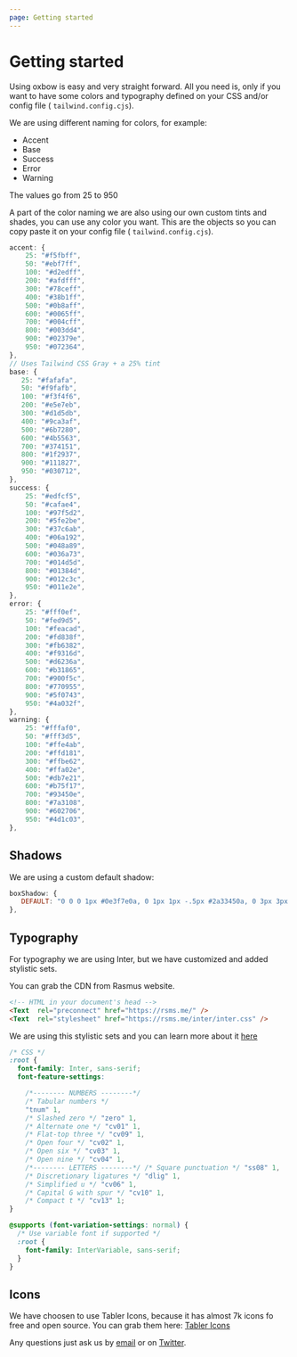 ```yaml
---
page: Getting started
---
```


# Getting started

Using oxbow is easy and very straight forward.
All you need is, only if you want to have some colors and typography defined on your CSS and/or config file ( `tailwind.config.cjs`).

We are using different naming for colors, for example:

- Accent
- Base
- Success
- Error
- Warning

The values go from 25 to 950

A part of the color naming we are also using our own custom tints and shades, you can use any color you want.
This are the objects so you can copy paste it on your config file ( `tailwind.config.cjs`).

```js
accent: {
    25: "#f5fbff",
    50: "#ebf7ff",
    100: "#d2edff",
    200: "#afdfff",
    300: "#78ceff",
    400: "#38b1ff",
    500: "#0b8aff",
    600: "#0065ff",
    700: "#004cff",
    800: "#003dd4",
    900: "#02379e",
    950: "#072364",
},
// Uses Tailwind CSS Gray + a 25% tint
base: {
   25: "#fafafa",
   50: "#f9fafb",
   100: "#f3f4f6",
   200: "#e5e7eb",
   300: "#d1d5db",
   400: "#9ca3af",
   500: "#6b7280",
   600: "#4b5563",
   700: "#374151",
   800: "#1f2937",
   900: "#111827",
   950: "#030712",
},
success: {
    25: "#edfcf5",
    50: "#cafae4",
    100: "#97f5d2",
    200: "#5fe2be",
    300: "#37c6ab",
    400: "#06a192",
    500: "#048a89",
    600: "#036a73",
    700: "#014d5d",
    800: "#01384d",
    900: "#012c3c",
    950: "#011e2e",
},
error: {
    25: "#fff0ef",
    50: "#fed9d5",
    100: "#feacad",
    200: "#fd838f",
    300: "#fb6382",
    400: "#f9316d",
    500: "#d6236a",
    600: "#b31865",
    700: "#900f5c",
    800: "#770955",
    900: "#5f0743",
    950: "#4a032f",
},
warning: {
    25: "#fffaf0",
    50: "#fff3d5",
    100: "#ffe4ab",
    200: "#ffd181",
    300: "#ffbe62",
    400: "#ffa02e",
    500: "#db7e21",
    600: "#b75f17",
    700: "#93450e",
    800: "#7a3108",
    900: "#602706",
    950: "#4d1c03",
},
```

## Shadows

We are using a custom default shadow:
```js
boxShadow: {
   DEFAULT: "0 0 0 1px #0e3f7e0a, 0 1px 1px -.5px #2a33450a, 0 3px 3px -1.5px #2a33460a, 0 6px 6px -3px #2a33460a, 0 12px 12px -6px #0e3f7e0a, 0 24px 24px -12px #0e3f7e0a;",
},
```

## Typography

For typography we are using Inter, but we have customized and added stylistic sets.

You can grab the CDN from Rasmus website.

```html
<!-- HTML in your document's head -->
<Text  rel="preconnect" href="https://rsms.me/" />
<Text  rel="stylesheet" href="https://rsms.me/inter/inter.css" />
```

We are using this stylistic sets and you can learn more about it [here](https://rsms.me/inter/)

```css
/* CSS */
:root {
  font-family: Inter, sans-serif;
  font-feature-settings:

    /*-------- NUMBERS --------*/
    /* Tabular numbers */
    "tnum" 1,
    /* Slashed zero */ "zero" 1,
    /* Alternate one */ "cv01" 1,
    /* Flat-top three */ "cv09" 1,
    /* Open four */ "cv02" 1,
    /* Open six */ "cv03" 1,
    /* Open nine */ "cv04" 1,
    /*-------- LETTERS --------*/ /* Square punctuation */ "ss08" 1,
    /* Discretionary ligatures */ "dlig" 1,
    /* Simplified u */ "cv06" 1,
    /* Capital G with spur */ "cv10" 1,
    /* Compact t */ "cv13" 1;
}

@supports (font-variation-settings: normal) {
  /* Use variable font if supported */
  :root {
    font-family: InterVariable, sans-serif;
  }
}
```

## Icons

We have choosen to use Tabler Icons, because it has almost 7k icons fo free and open source.
You can grab them here: [Tabler Icons](https://tabler-icons.io/)

Any questions just ask us by [email](mailto:michael@andreuzza.com) or on [Twitter](https://twitter.com/mike_andreuzza).
